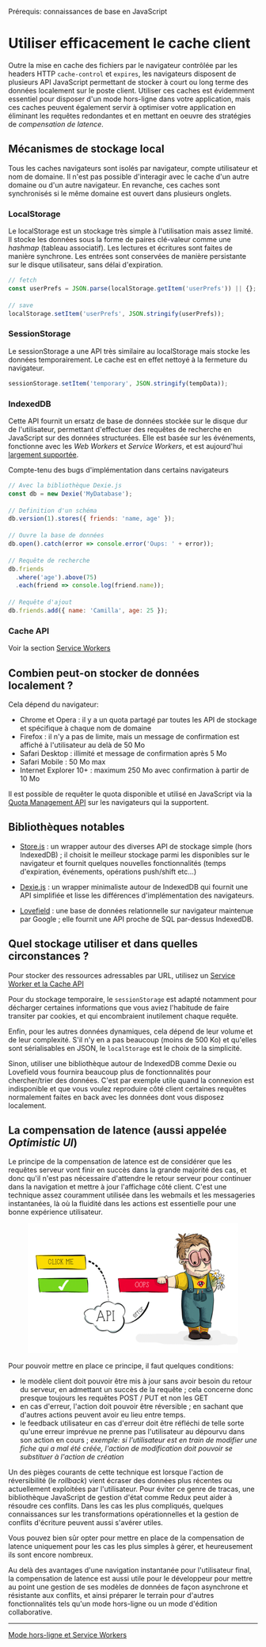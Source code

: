 <span class="requirements">Prérequis: connaissances de base en JavaScript</span>

Utiliser efficacement le cache client
======================================

Outre la mise en cache des fichiers par le navigateur contrôlée par les headers HTTP `cache-control` et `expires`, les navigateurs disposent de plusieurs API JavaScript  permettant de stocker à court ou long terme des données localement sur le poste client. Utiliser ces caches est évidemment essentiel pour disposer d'un mode hors-ligne dans votre application, mais ces caches peuvent également servir à optimiser votre application en éliminant les requêtes redondantes et en mettant en oeuvre des stratégies de *compensation de latence*.

## Mécanismes de stockage local

Tous les caches navigateurs sont isolés par navigateur, compte utilisateur et nom de domaine. Il n'est pas possible d'interagir avec le cache d'un autre domaine ou d'un autre navigateur. En revanche, ces caches sont synchronisés si le même domaine est ouvert dans plusieurs onglets.

### LocalStorage

Le localStorage est un stockage très simple à l'utilisation mais assez limité. Il stocke les données sous la forme de paires clé-valeur comme une *hashmap* (tableau associatif). Les lectures et écritures sont faites de manière synchrone. Les entrées sont conservées de manière persistante sur le disque utilisateur, sans délai d'expiration.

```javascript
// fetch
const userPrefs = JSON.parse(localStorage.getItem('userPrefs')) || {};

// save
localStorage.setItem('userPrefs', JSON.stringify(userPrefs));
```

### SessionStorage

Le sessionStorage a une API très similaire au localStorage mais stocke les données temporairement. Le cache est en effet nettoyé à la fermeture du navigateur.

```javascript
sessionStorage.setItem('temporary', JSON.stringify(tempData));
```

### IndexedDB

Cette API fournit un ersatz de base de données stockée sur le disque dur de l'utilisateur, permettant d'effectuer des requêtes de recherche en JavaScript sur des données structurées. Elle est basée sur les événements, fonctionne avec les *Web Workers* et *Service Workers*, et est aujourd'hui [largement supportée](http://caniuse.com/#feat=indexeddb).

Compte-tenu des bugs d'implémentation dans certains navigateurs

```javascript
// Avec la bibliothèque Dexie.js
const db = new Dexie('MyDatabase');

// Definition d'un schéma
db.version(1).stores({ friends: 'name, age' });

// Ouvre la base de données
db.open().catch(error => console.error('Oups: ' + error));

// Requête de recherche
db.friends
  .where('age').above(75)
  .each(friend => console.log(friend.name));    		

// Requête d'ajout
db.friends.add({ name: 'Camilla', age: 25 });
```

### Cache API

Voir la section [Service Workers](#/pages/service-workers)

## Combien peut-on stocker de données localement ?
 
 Cela dépend du navigateur:
  - Chrome et Opera : il y a un quota partagé par toutes les API de stockage et spécifique à chaque nom de domaine
  - Firefox : il n'y a pas de limite, mais un message de confirmation est affiché à l'utilisateur au delà de 50 Mo
  - Safari Desktop : illimité et message de confirmation après 5 Mo
  - Safari Mobile : 50 Mo max
  - Internet Explorer 10+ : maximum 250 Mo avec confirmation à partir de 10 Mo
  
  Il est possible de requêter le quota disponible et utilisé en JavaScript via la [Quota Management API](https://www.w3.org/TR/quota-api/) sur les navigateurs qui la supportent.
  
## Bibliothèques notables

- [Store.js](https://github.com/marcuswestin/store.js/) : un wrapper autour des diverses API de stockage simple (hors IndexedDB) ; il choisit le meilleur stockage parmi les disponibles sur le navigateur et fournit quelques nouvelles fonctionnalités (temps d'expiration, événements, opérations push/shift etc...)

- [Dexie.js](http://dexie.org/) : un wrapper minimaliste autour de IndexedDB qui fournit une API simplifiée et lisse les différences d'implémentation des navigateurs.

- [Lovefield](https://github.com/google/lovefield) : une base de données relationnelle sur navigateur maintenue par Google ; elle fournit une API proche de SQL par-dessus IndexedDB.

## Quel stockage utiliser et dans quelles circonstances ?

Pour stocker des ressources adressables par URL, utilisez un [Service Worker et la Cache API](#/pages/service-workers)

Pour du stockage temporaire, le `sessionStorage` est adapté notamment pour décharger certaines informations que vous aviez l'habitude de faire transiter par cookies, et qui encombraient inutilement chaque requête. 

Enfin, pour les autres données dynamiques, cela dépend de leur volume et de leur complexité. S'il n'y en a pas beaucoup (moins de 500 Ko) et qu'elles sont sérialisables en JSON, le `localStorage` est le choix de la simplicité. 

Sinon, utiliser une bibliothèque autour de IndexedDB comme Dexie ou Lovefield vous fournira beaucoup plus de fonctionnalités pour chercher/trier des données. C'est par exemple utile quand la connexion est indisponible et que vous voulez reproduire côté client certaines requêtes normalement faites en back avec les données dont vous disposez localement. 

## La compensation de latence (aussi appelée *Optimistic UI*)

Le principe de la compensation de latence est de considérer que les requêtes serveur vont finir en succès dans la grande majorité des cas, et donc qu'il n'est pas nécessaire d'attendre le retour serveur pour continuer dans la navigation et mettre à jour l'affichage côté client. C'est une technique assez couramment utilisée dans les webmails et les messageries instantanées, là où la fluidité dans les actions est essentielle pour une bonne expérience utilisateur.

<figure>
	<img src="static/assets/optimistic-ui.png" alt="Schématisation de la compensation de latence">
</figure>
 
 Pour pouvoir mettre en place ce principe, il faut quelques conditions:
 - le modèle client doit pouvoir être mis à jour sans avoir besoin du retour du serveur, en admettant un succès de la requête ; cela concerne donc presque toujours les requêtes POST / PUT et non les GET
 - en cas d'erreur, l'action doit pouvoir être réversible ; en sachant que d'autres actions peuvent avoir eu lieu entre temps.
 - le feedback utilisateur en cas d'erreur doit être réfléchi de telle sorte qu'une erreur imprévue ne prenne pas l'utilisateur au dépourvu dans son action en cours ; *exemple: si l'utilisateur est en train de modifier une fiche qui a mal été créée, l'action de modification doit pouvoir se substituer à l'action de création* 
  
 Un des pièges courants de cette technique est lorsque l'action de réversibilité (le *rollback*) vient écraser des données plus récentes ou actuellement exploitées par l'utilisateur. Pour éviter ce genre de tracas, une bibliothèque JavaScript de gestion d'état comme Redux peut aider à résoudre ces conflits. Dans les cas les plus compliqués, quelques connaissances sur les transformations opérationnelles et la gestion de conflits d'écriture peuvent aussi s'avérer utiles. 
 
 Vous pouvez bien sûr opter pour mettre en place de la compensation de latence uniquement pour les cas les plus simples à gérer, et heureusement ils sont encore nombreux.
 
 Au delà des avantages d'une navigation instantanée pour l'utilisateur final, la compensation de latence est aussi utile pour le développeur pour mettre au point une gestion de ses modèles de données de façon asynchrone et résistante aux conflits, et ainsi préparer le terrain pour d'autres fonctionnalités tels qu'un mode hors-ligne ou un mode d'édition collaborative.
 
 ---
 [Mode hors-ligne et Service Workers](#/pages/service-workers)
